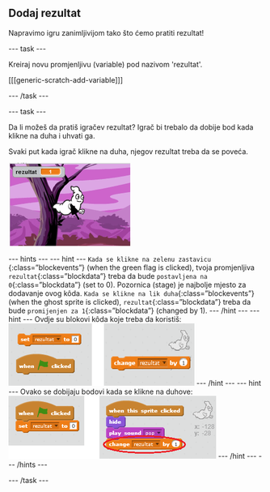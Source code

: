 ## Dodaj rezultat

Napravimo igru zanimljivijom tako što ćemo pratiti rezultat!

\--- task \---

Kreiraj novu promjenljivu (variable) pod nazivom 'rezultat'.

[[[generic-scratch-add-variable]]]

\--- /task \---

\--- task \---

Da li možeš da pratiš igračev rezultat? Igrač bi trebalo da dobije bod kada klikne na duha i uhvati ga.

Svaki put kada igrač klikne na duha, njegov rezultat treba da se poveća.

![Povećavanje rezultata](images/ghost-score-test.png)

\--- hints \--- \--- hint \--- `Kada se klikne na zelenu zastavicu` {:class=”blockevents”} (when the green flag is clicked), tvoja promjenljiva `rezultat`{:class=”blockdata”} treba da bude `postavljena na 0`{:class=”blockdata”} (set to 0). Pozornica (stage) je najbolje mjesto za dodavanje ovog kôda. `Kada se klikne na lik duha`{:class=”blockevents”} (when the ghost sprite is clicked), `rezultat`{:class=”blockdata”} treba da bude `promijenjen za 1`{:class=”blockdata”} (changed by 1). \--- /hint \--- \--- hint \--- Ovdje su blokovi kôda koje treba da koristiš: ![screenshot](images/ghost-score-blocks.png) \--- /hint \--- \--- hint \--- Ovako se dobijaju bodovi kada se klikne na duhove: ![screenshot](images/ghost-score-code.png) \--- /hint \--- \--- /hints \---

\--- /task \---